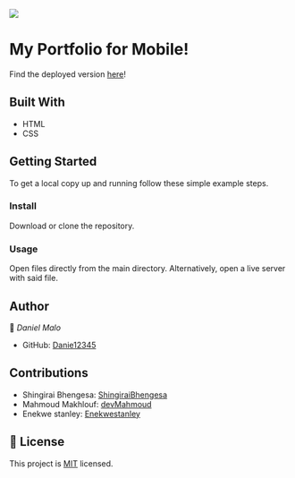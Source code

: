 ![](https://img.shields.io/badge/Microverse-blueviolet)

# My Portfolio for Mobile! 

Find the deployed version [here](https://danie12345.github.io/portfolio-mobile/)!

## Built With

- HTML
- CSS

## Getting Started

To get a local copy up and running follow these simple example steps.


### Install
Download or clone the repository.

### Usage
Open files directly from the main directory.
Alternatively, open a live server with said file.


## Author

👤 *Daniel Malo*

- GitHub: [Danie12345](https://github.com/Danie12345)

## Contributions

- Shingirai Bhengesa: [ShingiraiBhengesa](https://github.com/ShingiraiBhengesa)
- Mahmoud Makhlouf: [devMahmoud](https://github.com/devMahmoud)
- Enekwe stanley: [Enekwestanley](https://github.com/Enekwestanley)


## 📝 License

This project is [MIT](./MIT.md) licensed.
